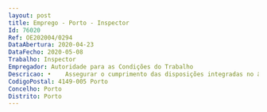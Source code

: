 ```yaml
--- 
layout: post
title: Emprego - Porto - Inspector
Id: 76020
Ref: OE202004/0294
DataAbertura: 2020-04-23
DataFecho: 2020-05-08
Trabalho: Inspector
Empregador: Autoridade para as Condições do Trabalho
Descricao: •	Assegurar o cumprimento das disposições integradas no âmbito da competência da Inspeção do Trabalho, com vista a promover a melhoria das condições de trabalho através da cooperação com outras autoridades, através da realização de visitas inspetivas, respetivos relatórios, instrução de processos de contraordenações e acidentes de trabalho •	Realizar visitas inspetivas aos locais de trabalho •	Executar processos inspetivos nos domínios de Relações Laborais e Segurança e Saúde no Trabalho e adotar os respetivos procedimentos •	Elaborar notificações para a, eventual, apresentação de documentos •	Concretizar vistorias e emitir pareceres no âmbito do licenciamento relativos à instalação, alteração ou laboração de estabelecimentos •	Efetuar inquéritos de acidentes de trabalho •	Coordenar e cooperar com demais autoridades e com os titulares de relações laborais •	Prestar informações presencialmente, por telefone ou via eletrónica •	Registar no SINAI documentos obrigatórios e processos inspetivos •	Promover processos de contraordenação ou contravenção através do levantamento de autos de notícia, participação ou inquérito prévio.
CodigoPostal: 4149-005 Porto
Concelho: Porto
Distrito: Porto
--- 
```

